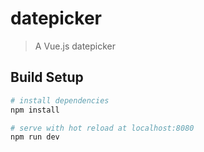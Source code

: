 # datepicker

> A Vue.js datepicker

## Build Setup

``` bash
# install dependencies
npm install

# serve with hot reload at localhost:8080
npm run dev
